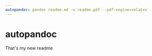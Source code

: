 ```yaml
---
autopandoc: pandoc readme.md -o readme.pdf --pdf-engine=xelatex
---
```


# autopandoc

That's my new readme
